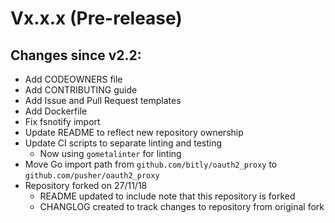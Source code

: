 # Vx.x.x (Pre-release)

## Changes since v2.2:

- Add CODEOWNERS file
- Add CONTRIBUTING guide
- Add Issue and Pull Request templates
- Add Dockerfile
- Fix fsnotify import
- Update README to reflect new repository ownership
- Update CI scripts to separate linting and testing
  - Now using `gometalinter` for linting
- Move Go import path from `github.com/bitly/oauth2_proxy` to `github.com/pusher/oauth2_proxy`
- Repository forked on 27/11/18
  - README updated to include note that this repository is forked
  - CHANGLOG created to track changes to repository from original fork

